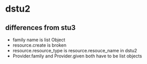 # dstu2
## differences from stu3
- family name is list Object
- resource.create is broken
- resource.resource_type is resource.resouce_name in dstu2
- Provider.family and Provider.given both have to be list objects
